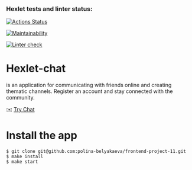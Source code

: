 ### Hexlet tests and linter status:

[![Actions Status](https://github.com/polina-belyakaeva/frontend-project-12/actions/workflows/hexlet-check.yml/badge.svg)](https://github.com/polina-belyakaeva/frontend-project-12/actions)

[![Maintainability](https://api.codeclimate.com/v1/badges/23f613cff0358f17d444/maintainability)](https://codeclimate.com/github/polina-belyakaeva/frontend-project-12/maintainability)

[![Linter check](https://github.com/polina-belyakaeva/frontend-project-12/actions/workflows/main.yml/badge.svg?branch=main)](https://github.com/polina-belyakaeva/frontend-project-12/actions/workflows/main.yml)

# Hexlet-chat

is an application for communicating with friends online and creating thematic channels.
Register an account and stay connected with the community.

:envelope: [Try Chat](https://frontend-project-12-7r14.onrender.com)

# Install the app

```
$ git clone git@github.com:polina-belyakaeva/frontend-project-11.git
$ make install
$ make start
```
